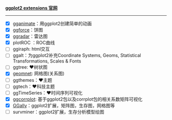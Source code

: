 ﻿
[**ggplot2  extensions 官网**][extensions]

[extensions]: http://www.ggplot2-exts.org/ggiraph.html


------


  - [x] [gganimate][gganimate]：用ggplot2创建简单的动画
  - [x] [ggforce][ggforce]：饼图
  - [x] [ggradar][ggradar]：雷达图
  - [x] plotROC ：ROC曲线
  - [ ] ggiraph: html交互
  - [ ] ggalt：为ggplot2补充Coordinate Systems, Geoms, Statistical Transformations, Scales & Fonts
  - [ ] ggtree: ❤树状图
  - [x] [geomnet][geomnet]: 网格图(关系图)
  - [ ] ggthemes：❤主题
  - [ ] ggtech：❤科技主题
  - [ ] ggTimeSeries：❤时间序列可视化
  - [x] [ggcorrplot][ggcorrplot]: 基于ggplot2包以及corrplot包的相关系数矩阵可视化
  - [x] [GGally][GGally]：ggplot2扩展，矩阵图，生存图，网格图等
  - [ ] survminer：ggplot2扩展，生存分析模型绘图

[gganimate]: https://blog.csdn.net/qq_41518277/article/details/80484474
[ggcorrplot]: https://github.com/kassambara/ggcorrplot
[ggradar]: https://github.com/ricardo-bion/ggradar
[ggforce]: https://blog.csdn.net/qq_41518277/article/details/80500200
[geomnet]: https://blog.csdn.net/qq_41518277/article/details/80500215
[GGally]: https://blog.csdn.net/qq_41518277/article/details/80517791
